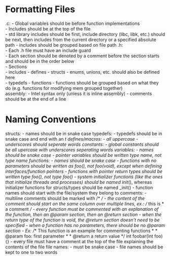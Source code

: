 # Formatting Files
.c: 
    - Global variables should be before function implementations  
    - Includes should be at the top of the file  
        - std library includes should be first, include directory (libc, libk, etc.) should be next, then 
          includes from the current directory or a specified absolute path
        - includes should be grouped based on file path
.h:  
    - Each .h file must have an include guard  
    - Each section should be denoted by a comment before the section starts and should be in the order below  
    - Sections  
        - includes
        - defines
        - structs
            - enums, unions, etc. should also be defined here  
        - typedefs
        - functions
            - functions should be grouped based on what they do (e.g. functions for modifying mem grouped together)  
assembly:
    - Intel syntax only (unless it is inline assembly)
    - comments should be at the end of a line

# Naming Conventions
structs:
    - names should be in snake case
typedefs:
    - typedefs should be in snake case and end with an _t
defines/macros:
    - all uppercase
    - underscores should seperate words
constants:
    - global constants should be all upercase with underscores seperating words
variables:
    - names should be snake case
    - pointer variables should be written type *name, not type* name
functions:
    - names should be snake case
    - functions with no parameters should be written as foo(), not foo(void), except when defining interfaces/function pointers
    - functions with pointer return types should be written type *foo(), not type* foo()
    - system initializer functions (like the ones that initialize threads and processes) should be named
      init_<system>(), whereas initializer functions for structs/types should be named <struct>_init()
    - function names should start with the file/system they belong to
comments:
    - multiline comments should be marked with /* */
        - the content of the comment should start on the same column over multiple lines, ex.:
            /* this is
             * a comment */
    - every function must be commented with an explanation of the function, then an @param section, then an @return section
        - when the return type of the function is void, the @return section doesn't need to be specified
        - when a function has no parameters, there should be no @param section
        - Ex: /** This function is an example for commenting functions
               *
               * @param foo: first parameter
               *
               * @return a return value 
               */
              int foobar(int foo) {}
    - every file must have a comment at the top of the file explaining the contents of the file
file names:
    - must be snake case
    - file names should be kept to one to two words
